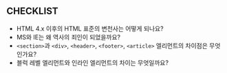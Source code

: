 ## CHECKLIST
- HTML 4.x 이후의 HTML 표준의 변천사는 어떻게 되나요?
- MS와 IE는 왜 역사의 죄인이 되었을까요?
- `<section>`과 `<div>`, `<header>`, `<footer>`, `<article>` 엘리먼트의 차이점은 무엇인가요?
- 블럭 레벨 엘리먼트와 인라인 엘리먼트의 차이는 무엇일까요?
